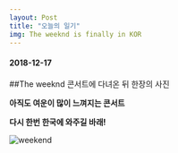 ```yaml
---
layout: Post
title: "오늘의 일기"
img: The weeknd is finally in KOR
---
```



#### 2018-12-17

##The weeknd 콘서트에 다녀온 뒤 한장의 사진

**아직도 여운이 많이 느껴지는 콘서트**

**다시 한번 한국에 와주길 바래!**

![weekend](D:\sinwoa.github.io\images/1weekend.jpg)
